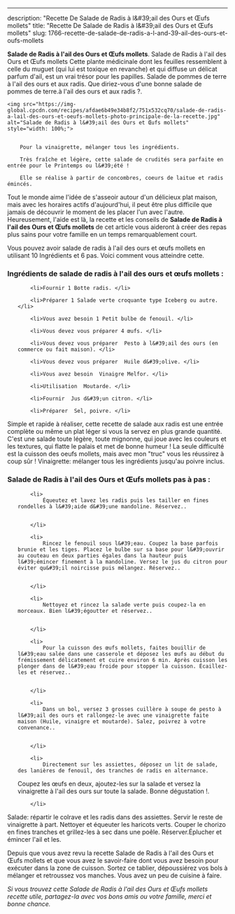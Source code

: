 ---
description: "Recette De Salade de Radis à l&amp;#39;ail des Ours et Œufs mollets"
title: "Recette De Salade de Radis à l&amp;#39;ail des Ours et Œufs mollets"
slug: 1766-recette-de-salade-de-radis-a-l-and-39-ail-des-ours-et-oufs-mollets

<p>
	<strong>Salade de Radis à l&#39;ail des Ours et Œufs mollets</strong>. 
	Salade de Radis à l&#39;ail des Ours et Œufs mollets Cette plante médicinale dont les feuilles ressemblent à celle du muguet (qui lui est toxique en revanche) et qui diffuse un délicat parfum d&#39;ail, est un vrai trésor pour les papilles. Salade de pommes de terre à l&#39;ail des ours et aux radis. Que diriez-vous d&#39;une bonne salade de pommes de terre.à l&#39;ail des ours et aux radis ?.
</p>
<p>
	
	<img src="https://img-global.cpcdn.com/recipes/afdae6b49e34b8f2/751x532cq70/salade-de-radis-a-lail-des-ours-et-oeufs-mollets-photo-principale-de-la-recette.jpg" alt="Salade de Radis à l&#39;ail des Ours et Œufs mollets" style="width: 100%;">
	
	
		Pour la vinaigrette, mélanger tous les ingrédients.
	
		Très fraîche et légère, cette salade de crudités sera parfaite en entrée pour le Printemps ou l&#39;été !
	
		Elle se réalise à partir de concombres, coeurs de laitue et radis émincés.
	
</p>

Tout le monde aime l'idée de s'asseoir autour d'un délicieux plat maison, mais avec les horaires actifs d'aujourd'hui, il peut être plus difficile que jamais de découvrir le moment de les placer l'un avec l'autre. Heureusement, l'aide est là, la recette et les conseils de <strong> Salade de Radis à l&#39;ail des Ours et Œufs mollets </strong> de cet article vous aideront à créer des repas plus sains pour votre famille en un temps remarquablement court.

<!--inarticleads1-->

Vous pouvez avoir salade de radis à l&#39;ail des ours et œufs mollets en utilisant 10 Ingrédients et 6 pas. Voici comment vous atteindre cette.

<h3>Ingrédients de salade de radis à l&#39;ail des ours et œufs mollets :</h3>

<ol>
	
		<li>Fournir 1 Botte radis. </li>
	
		<li>Préparer 1 Salade verte croquante type Iceberg ou autre. </li>
	
		<li>Vous avez besoin 1 Petit bulbe de fenouil. </li>
	
		<li>Vous devez vous préparer 4 œufs. </li>
	
		<li>Vous devez vous préparer  Pesto à l&#39;ail des ours (en commerce ou fait maison). </li>
	
		<li>Vous devez vous préparer  Huile d&#39;olive. </li>
	
		<li>Vous avez besoin  Vinaigre Melfor. </li>
	
		<li>Utilisation  Moutarde. </li>
	
		<li>Fournir  Jus d&#39;un citron. </li>
	
		<li>Préparer  Sel, poivre. </li>
	
</ol>

Simple et rapide à réaliser, cette recette de salade aux radis est une entrée complète ou même un plat léger si vous la servez en plus grande quantité. C&#39;est une salade toute légère, toute mignonne, qui joue avec les couleurs et les textures, qui flatte le palais et met de bonne humeur ! La seule difficulté est la cuisson des oeufs mollets, mais avec mon &#34;truc&#34; vous les réussirez à coup sûr ! Vinaigrette: mélanger tous les ingrédients jusqu&#39;au poivre inclus. 

<!--inarticleads2-->

<h3>Salade de Radis à l&#39;ail des Ours et Œufs mollets pas à pas :</h3>

<ol>
	
		<li>
			Équeutez et lavez les radis puis les tailler en fines rondelles à l&#39;aide d&#39;une mandoline. Réservez..
			
			
		</li>
	
		<li>
			Rincez le fenouil sous l&#39;eau. Coupez la base parfois brunie et les tiges. Placez le bulbe sur sa base pour l&#39;ouvrir au couteau en deux parties égales dans la hauteur puis l&#39;émincer finement à la mandoline. Versez le jus du citron pour éviter qu&#39;il noircisse puis mélangez. Réservez..
			
			
		</li>
	
		<li>
			Nettoyez et rincez la salade verte puis coupez-la en morceaux. Bien l&#39;égoutter et réservez..
			
			
		</li>
	
		<li>
			Pour la cuisson des œufs mollets, faites bouillir de l&#39;eau salée dans une casserole et déposez les œufs au début du frémissement délicatement et cuire environ 6 min. Après cuisson les plonger dans de l&#39;eau froide pour stopper la cuisson. Écaillez-les et réservez..
			
			
		</li>
	
		<li>
			Dans un bol, versez 3 grosses cuillère à soupe de pesto à l&#39;ail des ours et rallongez-le avec une vinaigrette faite maison (Huile, vinaigre et moutarde). Salez, poivrez à votre convenance..
			
			
		</li>
	
		<li>
			Directement sur les assiettes, déposez un lit de salade, des lanières de fenouil, des tranches de radis en alternance.
Coupez les œufs en deux, ajoutez-les sur la salade et versez la vinaigrette à l&#39;ail des ours sur toute la salade. 
Bonne dégustation !.
			
			
		</li>
	
</ol>

Salade: répartir le colrave et les radis dans des assiettes. Servir le reste de vinaigrette à part. Nettoyer et équeuter les haricots verts. Couper le chorizo en fines tranches et grillez-les à sec dans une poêle. Réserver.Éplucher et émincer l&#39;ail et les. 

<!--inarticleads1-->

<p>
Depuis que vous avez revu la recette Salade de Radis à l&#39;ail des Ours et Œufs mollets et que vous avez le savoir-faire dont vous avez besoin pour exécuter dans la zone de cuisson. Sortez ce tablier, dépoussiérez vos bols à mélanger et retroussez vos manches. Vous avez un peu de cuisine à faire.
</p>

<p>
<i>Si vous trouvez cette Salade de Radis à l&#39;ail des Ours et Œufs mollets recette utile, partagez-la avec vos bons amis ou votre famille, merci et bonne chance.</i>
</p>
